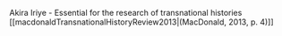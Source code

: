 Akira Iriye - Essential for the research of transnational histories [[macdonaldTransnationalHistoryReview2013|(MacDonald, 2013, p. 4)]]
